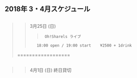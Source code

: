 ##
##
##
##
##
##
##
##
##  2018年 3・4月スケジュール
##
>>    3月25日 (日)
>> 
>>>      Oh!Sharels ライブ                
>>        18:00 open / 19:00 start    ¥2500 + 1drink
>
>  ==================
##
##
##
>>    4月1日 (日)
>        終日貸切

